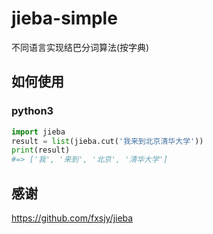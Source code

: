 # jieba-simple
不同语言实现结巴分词算法(按字典)

## 如何使用

### python3

```py
import jieba
result = list(jieba.cut('我来到北京清华大学'))
print(result)
#=> ['我', '来到', '北京', '清华大学']
```

## 感谢

https://github.com/fxsjy/jieba
